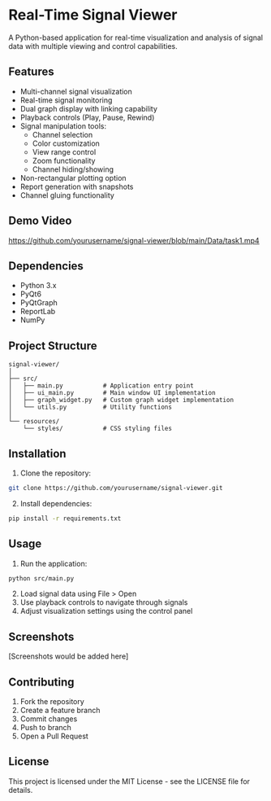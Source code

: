 # Real-Time Signal Viewer

A Python-based application for real-time visualization and analysis of signal data with multiple viewing and control capabilities.

## Features

- Multi-channel signal visualization
- Real-time signal monitoring 
- Dual graph display with linking capability
- Playback controls (Play, Pause, Rewind)
- Signal manipulation tools:
  - Channel selection
  - Color customization
  - View range control
  - Zoom functionality
  - Channel hiding/showing
- Non-rectangular plotting option
- Report generation with snapshots
- Channel gluing functionality

## Demo Video

https://github.com/yourusername/signal-viewer/blob/main/Data/task1.mp4

## Dependencies

- Python 3.x
- PyQt6
- PyQtGraph
- ReportLab
- NumPy

## Project Structure

```
signal-viewer/
│
├── src/
│   ├── main.py           # Application entry point
│   ├── ui_main.py        # Main window UI implementation
│   ├── graph_widget.py   # Custom graph widget implementation
│   └── utils.py          # Utility functions
│
└── resources/
    └── styles/           # CSS styling files
```

## Installation

1. Clone the repository:
```bash
git clone https://github.com/yourusername/signal-viewer.git
```

2. Install dependencies:
```bash
pip install -r requirements.txt
```

## Usage

1. Run the application:
```bash
python src/main.py
```

2. Load signal data using File > Open
3. Use playback controls to navigate through signals
4. Adjust visualization settings using the control panel

## Screenshots

[Screenshots would be added here]

## Contributing

1. Fork the repository
2. Create a feature branch
3. Commit changes
4. Push to branch
5. Open a Pull Request

## License

This project is licensed under the MIT License - see the LICENSE file for details.

